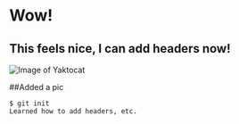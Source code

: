# Wow!

## This feels nice, I can add headers now!



![Image of Yaktocat](https://octodex.github.com/images/yaktocat.png)


##Added a pic

```
$ git init
Learned how to add headers, etc.
```
